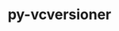 ---
title: "py-vcversioner"
layout: cache
categories: [package, develop]
meta: {"versions": ["2.16.0.0"], "compilers": ["gcc@=11.1.0"], "oss": ["ubuntu20.04"], "platforms": ["linux"], "targets": ["ppc64le", "x86_64_v3"], "stacks": ["e4s", "e4s-power", "root"], "num_specs": 7, "num_specs_by_stack": {"root": 7, "e4s-power": 4, "e4s": 3}}
spec_details: [{"hash": "i4m4ihoqgh4g54k5mdjnob5bky6dwooi", "compiler": "gcc@=11.1.0", "versions": ["2.16.0.0"], "os": "ubuntu20.04", "platform": "linux", "target": "ppc64le", "variants": ["build_system=python_pip"], "stacks": ["root", "e4s-power"], "size": "-", "tarball": "https://binaries.spack.io/develop/build_cache/linux-ubuntu20.04-ppc64le/gcc-11.1.0/py-vcversioner-2.16.0.0/linux-ubuntu20.04-ppc64le-gcc-11.1.0-py-vcversioner-2.16.0.0-i4m4ihoqgh4g54k5mdjnob5bky6dwooi.spack"}, {"hash": "qkf6v72emygqjam2ip4mnyz46hyurlnt", "compiler": "gcc@=11.1.0", "versions": ["2.16.0.0"], "os": "ubuntu20.04", "platform": "linux", "target": "ppc64le", "variants": ["build_system=python_pip"], "stacks": ["root", "e4s-power"], "size": "-", "tarball": "https://binaries.spack.io/develop/build_cache/linux-ubuntu20.04-ppc64le/gcc-11.1.0/py-vcversioner-2.16.0.0/linux-ubuntu20.04-ppc64le-gcc-11.1.0-py-vcversioner-2.16.0.0-qkf6v72emygqjam2ip4mnyz46hyurlnt.spack"}, {"hash": "7u6osr6llsc2tfhv2pjd4a6mxknrncqm", "compiler": "gcc@=11.1.0", "versions": ["2.16.0.0"], "os": "ubuntu20.04", "platform": "linux", "target": "ppc64le", "variants": ["build_system=python_pip"], "stacks": ["root", "e4s-power"], "size": "-", "tarball": "https://binaries.spack.io/develop/build_cache/linux-ubuntu20.04-ppc64le/gcc-11.1.0/py-vcversioner-2.16.0.0/linux-ubuntu20.04-ppc64le-gcc-11.1.0-py-vcversioner-2.16.0.0-7u6osr6llsc2tfhv2pjd4a6mxknrncqm.spack"}, {"hash": "ribxipa6mxoldlhc5yvn63tiveg335q3", "compiler": "gcc@=11.1.0", "versions": ["2.16.0.0"], "os": "ubuntu20.04", "platform": "linux", "target": "ppc64le", "variants": ["build_system=python_pip"], "stacks": ["root", "e4s-power"], "size": "-", "tarball": "https://binaries.spack.io/develop/build_cache/linux-ubuntu20.04-ppc64le/gcc-11.1.0/py-vcversioner-2.16.0.0/linux-ubuntu20.04-ppc64le-gcc-11.1.0-py-vcversioner-2.16.0.0-ribxipa6mxoldlhc5yvn63tiveg335q3.spack"}, {"hash": "73meiipbqafkqfq2bpaguntiinoageod", "compiler": "gcc@=11.1.0", "versions": ["2.16.0.0"], "os": "ubuntu20.04", "platform": "linux", "target": "x86_64_v3", "variants": ["build_system=python_pip"], "stacks": ["root", "e4s"], "size": "-", "tarball": "https://binaries.spack.io/develop/build_cache/linux-ubuntu20.04-x86_64_v3/gcc-11.1.0/py-vcversioner-2.16.0.0/linux-ubuntu20.04-x86_64_v3-gcc-11.1.0-py-vcversioner-2.16.0.0-73meiipbqafkqfq2bpaguntiinoageod.spack"}, {"hash": "icd4vujwaojrl5fvinbf5cijwfn34yzi", "compiler": "gcc@=11.1.0", "versions": ["2.16.0.0"], "os": "ubuntu20.04", "platform": "linux", "target": "x86_64_v3", "variants": ["build_system=python_pip"], "stacks": ["root", "e4s"], "size": "-", "tarball": "https://binaries.spack.io/develop/build_cache/linux-ubuntu20.04-x86_64_v3/gcc-11.1.0/py-vcversioner-2.16.0.0/linux-ubuntu20.04-x86_64_v3-gcc-11.1.0-py-vcversioner-2.16.0.0-icd4vujwaojrl5fvinbf5cijwfn34yzi.spack"}, {"hash": "y2i6xn2yllfn4bsxeun5oz7ulj4fflrb", "compiler": "gcc@=11.1.0", "versions": ["2.16.0.0"], "os": "ubuntu20.04", "platform": "linux", "target": "x86_64_v3", "variants": ["build_system=python_pip"], "stacks": ["root", "e4s"], "size": "-", "tarball": "https://binaries.spack.io/develop/build_cache/linux-ubuntu20.04-x86_64_v3/gcc-11.1.0/py-vcversioner-2.16.0.0/linux-ubuntu20.04-x86_64_v3-gcc-11.1.0-py-vcversioner-2.16.0.0-y2i6xn2yllfn4bsxeun5oz7ulj4fflrb.spack"}]
---